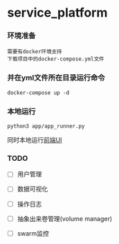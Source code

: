 # service_platform
### 环境准备
    需要有docker环境支持
    下载项目中的docker-compose.yml文件

### 并在yml文件所在目录运行命令
    docker-compose up -d

### 本地运行
`python3 app/app_runner.py`
    
同时本地运行[前端UI](https://github.com/vonsago/DDP_UI)
### TODO
- [ ] 用户管理
- [ ] 数据可视化
- [ ] 操作日志
- [ ] 抽象出来卷管理(volume manager)
- [ ] swarm监控

